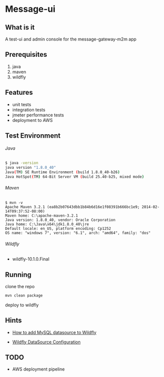# Message-ui

## What is it
A test-ui and admin console for the message-gateway-m2m app

## Prerequisites
1. java
2. maven
3. wildfly

## Features
* unit tests
* integration tests
* jmeter performance tests
* deployment to AWS

## Test Environment

###### Java

```bash
$ java -version
java version "1.8.0_40"
Java(TM) SE Runtime Environment (build 1.8.0_40-b26)
Java HotSpot(TM) 64-Bit Server VM (build 25.40-b25, mixed mode)
```
###### Maven

```
$ mvn -v
Apache Maven 3.2.1 (ea8b2b07643dbb1b84b6d16e1f08391b666bc1e9; 2014-02-14T09:37:52-08:00)
Maven home: C:\apache-maven-3.2.1
Java version: 1.8.0_40, vendor: Oracle Corporation
Java home: C:\Java\x64\jdk1.8.0_40\jre
Default locale: en_US, platform encoding: Cp1252
OS name: "windows 7", version: "6.1", arch: "amd64", family: "dos"

```

###### Wildfly
* wildfly-10.1.0.Final


## Running
clone the repo

```bash
mvn clean package
```

deploy to wildfly


## Hints
* [How to add MySQL datasource to Wildfly](https://tomylab.wordpress.com/2016/07/24/how-to-add-a-datasource-to-wildfly/ "Add MySQL datasource to Wildfly")

* [Wildfly DataSource Configuration](https://docs.jboss.org/author/display/WFLY10/DataSource+configuration "Wildfly DataSource Configuration")

## TODO
* AWS deployment pipeline

